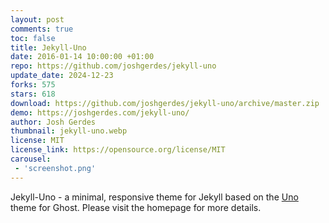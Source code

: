 ```yaml
---
layout: post
comments: true
toc: false
title: Jekyll-Uno
date: 2016-01-14 10:00:00 +01:00
repo: https://github.com/joshgerdes/jekyll-uno
update_date: 2024-12-23
forks: 575
stars: 618
download: https://github.com/joshgerdes/jekyll-uno/archive/master.zip
demo: https://joshgerdes.com/jekyll-uno/
author: Josh Gerdes
thumbnail: jekyll-uno.webp
license: MIT
license_link: https://opensource.org/license/MIT
carousel:
 - 'screenshot.png'
---
```


Jekyll-Uno - a minimal, responsive theme for Jekyll based on the [Uno](https://github.com/daleanthony/Uno) theme for Ghost. Please visit the homepage for more details.
